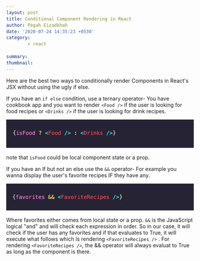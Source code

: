 ```yaml
---
layout: post
title: Conditional Component Rendering in React
author: Pegah Eizadkhah
date: '2020-07-24 14:35:23 +0530'
category:
        - react

summary: 
thumbnail:
---
```


Here are the best two ways to conditionally render Components in React's JSX
without using the ugly if else. 

If you have an ```if else``` condition, use a ternary operator- 
You have cookbook app and you want to render ```<Food />``` if the user is looking for
food recipes or ```<Drinks />``` if the user is looking for drink recipes.

![alt text](/assets/img/posts/jsx-ternary.png)

 note that ```isFood``` could be local component state or a prop. 

If you have an If but not an else use the ```&&``` operator-
For example you wanna display the user's favorite recipes IF they have any. 

![alt text](/assets/img/posts/jsx-and.png)

 Where favorites either comes from local state or a prop. 
 ```&&``` is the JavaScript logical "and" and will check each expression in order. 
 So in our case, it will check if the user has any favorites and if that 
 evaluates to True, it will execute what follows which is rendering 
 ```<FavoriteRecipes />``` . For rendering ```<FavoriteRecipes />```, the && operator will
 always evaluat to True as long as the component is there. 